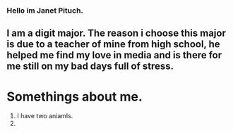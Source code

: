 ### Hello im Janet Pituch.

## I am a digit major. The reason i choose this major is due to a teacher of mine from high school, he helped me find my love in media and is there for me still on my bad days full of stress.

# Somethings about me.
1. I have two aniamls.
1. 
